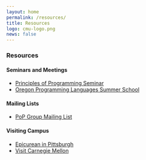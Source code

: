 ```yaml
---
layout: home
permalink: /resources/
title: Resources
logo: cmu-logo.png
news: false
---
```


### Resources

#### Seminars and Meetings
- [Principles of Programming Seminar]()
- [Oregon Programming Languages Summer School](https://www.cs.uoregon.edu/research/summerschool/)

#### Mailing Lists
- [PoP Group Mailing List](https://mailman.srv.cs.cmu.edu/mailman/listinfo/pop-group)

#### Visiting Campus
- [Epicurean in Pittsburgh](https://people.eecs.berkeley.edu/~efros/Epicurean.pdf)
- [Visit Carnegie Mellon](https://www.cmu.edu/about/visit/)
